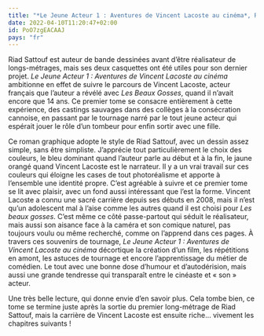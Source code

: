 ```yaml
---
title: "*Le Jeune Acteur 1 : Aventures de Vincent Lacoste au cinéma*, Riad Sattouf"
date: 2022-04-10T11:20:47+02:00
id: PoO7zgEACAAJ
pays: "fr"
---
```


Riad Sattouf est auteur de bande dessinées avant d’être réalisateur de longs-métrages, mais ses deux casquettes ont été utiles pour son dernier projet. *Le Jeune Acteur 1 : Aventures de Vincent Lacoste au cinéma* ambitionne en effet de suivre le parcours de Vincent Lacoste, acteur français que l’auteur a révélé avec *Les Beaux Gosses*, quand il n’avait encore que 14 ans. Ce premier tome se consacre entièrement à cette expérience, des castings sauvages dans des collèges à la consécration cannoise, en passant par le tournage narré par le tout jeune acteur qui espérait jouer le rôle d’un tombeur pour enfin sortir avec une fille. 

Ce roman graphique adopte le style de Riad Sattouf, avec un dessin assez simple, sans être simpliste. J’apprécie tout particulièrement le choix des couleurs, le bleu dominant quand l’auteur parle au début et à la fin, le jaune orangé quand Vincent Lacoste est le narrateur. Il y a un vrai travail sur ces couleurs qui éloigne les cases de tout photoréalisme et apporte à l’ensemble une identité propre. C’est agréable à suivre et ce premier tome se lit avec plaisir, avec un fond aussi intéressant que l’est la forme. Vincent Lacoste a connu une sacré carrière depuis ses débuts en 2008, mais il n’est qu’un adolescent mal à l’aise comme les autres quand il est choisi pour *Les beaux gosses*. C’est même ce côté passe-partout qui séduit le réalisateur, mais aussi son aisance face à la caméra et son comique naturel, pas toujours voulu ou même recherché, comme on l’apprend dans ces pages. À travers ces souvenirs de tournage, *Le Jeune Acteur 1 : Aventures de Vincent Lacoste au cinéma* décortique la création d’un film, les répétitions en amont, les astuces de tournage et encore l’apprentissage du métier de comédien. Le tout avec une bonne dose d’humour et d’autodérision, mais aussi une grande tendresse qui transparaît entre le cinéaste et « son » acteur.

Une très belle lecture, qui donne envie d’en savoir plus. Cela tombe bien, ce tome se termine juste après la sortie du premier long-métrage de Riad Sattouf, mais la carrière de Vincent Lacoste est ensuite riche… vivement les chapitres suivants !


